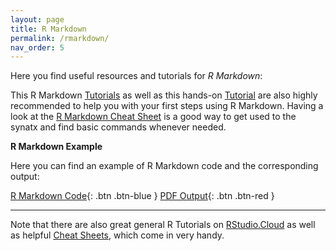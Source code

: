```yaml
---
layout: page
title: R Markdown
permalink: /rmarkdown/
nav_order: 5
---
```


 Here you find useful resources and tutorials for _R Markdown_:
 
This R Markdown [Tutorials](https://rmarkdown.rstudio.com/lesson-1.html) as well as this hands-on [Tutorial](https://www.markdowntutorial.com/) are also highly recommended to help you with your first steps using R Markdown. Having a look at the [R Markdown Cheat Sheet](https://raw.githubusercontent.com/rstudio/cheatsheets/main/rmarkdown-2.0.pdf) is a good way to get used to the synatx and find basic commands whenever needed.
 
 
__R Markdown Example__

Here you can find an example of R Markdown code and the corresponding output:


[R Markdown Code](https://raw.githubusercontent.com/bayreuth-politics/R24/main/docs/R_Markdown_Example.Rmd){: .btn .btn-blue }
[PDF Output](https://raw.githubusercontent.com/bayreuth-politics/R24/main/docs/R_Markdown_Example_25.pdf){: .btn .btn-red }

___


Note that there are also great general R Tutorials on [RStudio.Cloud](https://rstudio.cloud/learn/primers/) as well as helpful [Cheat Sheets](https://rstudio.cloud/learn/cheat-sheets), which come in very handy. 


